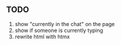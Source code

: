 ## TODO
1. show "currently in the chat" on the page
2. show if someone is currently typing
3. rewrite html with htmx
